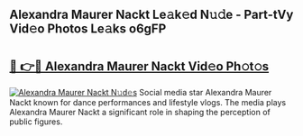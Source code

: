 ## Alexandra Maurer Nackt Le𝚊k𝚎d N𝚞𝚍e - Part-tVy Vid𝚎o Photos Le𝚊ks o6gFP

# <h2><a href="http://fbasy9z.evod.top/?m=Alexandra+Maurer+Nackt">🔗 👉🔴 Alexandra Maurer Nackt Vid𝚎o Ph𝚘t𝚘s</a></h2>

[![Alexandra Maurer Nackt N𝚞d𝚎s](https://i.imgur.com/8V9OHl7.gif)](http://fbasy9z.evod.top/?m=Alexandra+Maurer+Nackt)
Social media star Alexandra Maurer Nackt known for dance performances and lifestyle vlogs. The media plays Alexandra Maurer Nackt a significant role in shaping the perception of public figures. 
